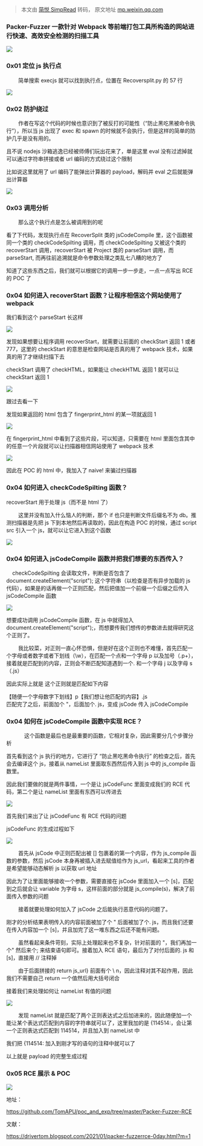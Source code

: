 > 本文由 [简悦 SimpRead](http://ksria.com/simpread/) 转码， 原文地址 [mp.weixin.qq.com](https://mp.weixin.qq.com/s/asgZGJLlSO_TLxGiyTPGGQ)

### Packer-Fuzzer 一款针对 Webpack 等前端打包工具所构造的网站进行快速、高效安全检测的扫描工具

![](https://mmbiz.qpic.cn/mmbiz_png/aPmkR80bcV2dUfVbCmogBWOPINaBvY4Y0CGzE2Jr7PKcxvCnh3hqNtResfSQpfZPU375fFt91dTNEOjpQytdIw/640?wx_fmt=png)

### **0x01 定位 js 执行点**

        简单搜索 execjs 就可以找到执行点，位置在 Recoversplit.py 的 57 行

![](https://mmbiz.qpic.cn/mmbiz_png/aPmkR80bcV2dUfVbCmogBWOPINaBvY4YcrYb4aDRpLRjNicURqVSHpI8iaaMgTtABvVSS307A1lYxFg1ic5lmzaFg/640?wx_fmt=png)

### **0x02 防护绕过**

        作者在写这个代码的时候也意识到了被反打的可能性（“防止黑吃黑被命令执行”），所以当 js 出现了 exec 和 spawn 的时候就不会执行，但是这样的简单的防护几乎是没有用的。

且不说 nodejs 沙箱逃逸已经被师傅们玩出花来了，单是这里 eval 没有过滤掉就可以通过字符串拼接或者 url 编码的方式绕过这个限制

比如说这里就用了 url 编码了能弹出计算器的 payload，解码并 eval 之后就能弹出计算器

![](https://mmbiz.qpic.cn/mmbiz_png/aPmkR80bcV2dUfVbCmogBWOPINaBvY4YJ837hp4lphicqp5Izxdj4VWy3qDMeXVqFap2KxQtUweJ3AeaWAiaTCDA/640?wx_fmt=png)

### **0x03 调用分析**

        那么这个执行点是怎么被调用到的呢

看了下代码，发现执行点在 RecoverSplit 类的 jsCodeCompile 里，这个函数被同一个类的 checkCodeSpilting 调用，而 checkCodeSpilting 又被这个类的 recoverStart 调用，recoverStart 被 Project 类的 parseStart 调用，而 parseStart, 而再往前追溯就是命令参数处理之类乱七八糟的地方了

知道了这些东西之后，我们就可以根据它的调用一步一步走，一点一点写出 RCE 的 POC 了

### **0x04 如何进入 recoverStart 函数？让程序相信这个网站使用了 webpack**

我们看到这个 parseStart 长这样

![](https://mmbiz.qpic.cn/mmbiz_png/aPmkR80bcV2dUfVbCmogBWOPINaBvY4YNKGYlvnUHMVTz1XD0Jn8nib9O0e5qNaz74SWy1PCnh2sDq3jeM10icWg/640?wx_fmt=png)

发现如果想要让程序调用 recoverStart，就需要让前面的 checkStart 返回 1 或者 777，这里的 checkStart 的意思是检查网站是否真的用了 webpack 技术，如果真的用了才继续扫描下去

checkStart 调用了 checkHTML，如果能让 checkHTML 返回 1 就可以让 checkStart 返回 1

![](https://mmbiz.qpic.cn/mmbiz_png/aPmkR80bcV2dUfVbCmogBWOPINaBvY4YKVyQAYrBiaJ6uDTwHFlpyfmefuiaxYicltctLAPsV5ZtdP8icYibDibmWMAA/640?wx_fmt=png)

跟过去看一下  

发现如果返回的 html 包含了 fingerprint_html 的某一项就返回 1

![](https://mmbiz.qpic.cn/mmbiz_png/aPmkR80bcV2dUfVbCmogBWOPINaBvY4YYJiavibcXbMiaHG9M6icC2CLLt2a8jHJ67ibGtmKibq5YnonWWC8HYJ0HTCQ/640?wx_fmt=png)

在 fingerprint_html 中看到了这些片段，可以知道，只需要在 html 里面包含其中的任意一个片段就可以让扫描器相信网站使用了 webpack 技术

![](https://mmbiz.qpic.cn/mmbiz_png/aPmkR80bcV2dUfVbCmogBWOPINaBvY4YUB1x8ibgj7yDxAliaLR9miaOys8Go8Xq1V02gvfskibKtLXwWORYraFxMg/640?wx_fmt=png)

因此在 POC 的 html 中，我加入了 <noscript>naive!</noscript > 来骗过扫描器

### **0x04 如何进入 checkCodeSpilting 函数？**

recoverStart 用于处理 js（而不是 html 了）

        这里并没有加入什么恼人的判断，那个 if 也只是判断文件后缀名不为 db。推测扫描器是先把 js 下到本地然后再读取的，因此在构造 POC 的时候，通过 script src 引入一个 js，就可以让它进入到这个函数

![](https://mmbiz.qpic.cn/mmbiz_png/aPmkR80bcV2dUfVbCmogBWOPINaBvY4YnffeCDmU8XiaaSKz5rB8WOMocZXuZr05L48wy2ibuw2mUSo6mqIRujMA/640?wx_fmt=png)

### **0x04 如何进入 jsCodeCompile 函数并把我们想要的东西传入？**

    checkCodeSpilting 会读取文件，判断是否包含了 document.createElement("script"); 这个字符串（以检查是否有异步加载的 js 代码），如果是的话再做一个正则匹配，然后把值加一个前缀一个后缀之后传入 jsCodeCompile 函数

![](https://mmbiz.qpic.cn/mmbiz_png/aPmkR80bcV2dUfVbCmogBWOPINaBvY4YFqsQvDHSjkAfJibknQzleicq330nfbXDA4xBYTPT6NAxN1946I2IPic7A/640?wx_fmt=png)

想要成功调用 jsCodeCompile 函数，在 js 中就得加入 document.createElement("script");，而想要传我们想传的参数进去就得研究这个正则了。

        我比较菜，对正则一直心怀恐惧，但是好在这个正则也不难懂，首先匹配一个字母或者数字或者下划线（\w），在匹配一个点和一个字母 p 以及加号（\.p+），接着就是匹配到的内容，正则会不断匹配知道遇到一个. 和一个字母 j 以及字母 s（\.js）

因此实际上就是 这个正则就是匹配如下内容

【随便一个字母数字下划线】p【我们想让他匹配的内容】.js  
匹配完了之后，前面加个 "，后面加个. js，变成 jsCode 传入 jsCodeCompile

### **0x04 如何在 jsCodeCompile 函数中实现 RCE？**

            这个函数是最后也是最重要的函数，它相对复杂，因此需要分几个步骤分析

首先看到这个 js 执行的地方，它进行了 “防止黑吃黑命令执行” 的检查之后，首先会去编译这个 js，接着从 nameList 里面取东西然后传入到 js 中的 js_compile 函数里。

因此我们要做的就是两件事情，一个是让 jsCodeFunc 里面变成我们的 RCE 代码，第二个是让 nameList 里面有东西可以传进去

![](https://mmbiz.qpic.cn/mmbiz_png/aPmkR80bcV2dUfVbCmogBWOPINaBvY4Y8icj0q8njeFAfwXnXsdmmtk6VCMA13baBOnuicnf6qD3mq4EKFF8jeyA/640?wx_fmt=png)

首先我们来出了让 jsCodeFunc 有 RCE 代码的问题

jsCodeFunc 的生成过程如下

![](https://mmbiz.qpic.cn/mmbiz_png/aPmkR80bcV2dUfVbCmogBWOPINaBvY4YSkU1lIupMzAPWjz8p2fjybuI3bO9GbsyHsD4icOEsnGTxOyfokCJIOA/640?wx_fmt=png)

        首先从 jsCode 中正则匹配出被 [] 包裹着的第一个内容，作为 js_compile 函数的参数，然后 jsCode 本身再被插入进去赋值给作为 js_url，看起来工具的作者是希望能够动态解析 js 以获取 url 地址

因此为了让里面能够接收一个参数，需要直接在 jsCode 里面加入一个 [s]，匹配到之后就会让 variable 为字母 s，这样前面的部分就是 js_compile(s)，解决了前面传入参数的问题

        接着就要处理如何加入了 jsCode 之后能执行恶意代码的问题了。

刚才的分析结果表明传入的内容前面被加了个 " 后面被加了个. js，而且我们还要在传入内容加一个 [s]，并且加完了这一堆东西之后还不能有问题。

        虽然看起来条件苛刻，实际上处理起来也不复杂，针对前面的 "，我们再加一个" 然后来个; 来结束语句即可。接着加入 RCE 语句，最后为了对付后面的. js 和 [s]，直接用 // 注释掉

        由于后面拼接的 return js_url} 前面有个 \ n，因此注释对其不起作用，因此我们不需要自己 return 一个值然后用大括号闭合

接着我们来处理如何让 nameList 有值的问题

![](https://mmbiz.qpic.cn/mmbiz_png/aPmkR80bcV2dUfVbCmogBWOPINaBvY4Y4MXZnkeq3g0cXNRXq8L3TmO5ucl9JQXKsScSqqSv706djs6FkTkXwg/640?wx_fmt=png)

        发现 nameList 就是匹配了两个正则表达式之后加进来的，因此随便加一个能让某个表达式匹配到内容的字符串就可以了，这里我加的是 {114514:，会让第一个正则表达式匹配到 114514，并且加入到 nameList 中

我们把 {114514: 加入到刚才写的语句的注释中就可以了

以上就是 payload 的完整生成过程

### 0x05 RCE 展示 & POC

![](https://mmbiz.qpic.cn/mmbiz_png/aPmkR80bcV2dUfVbCmogBWOPINaBvY4YmTVChbyVeZCFWiaFgCbaRXFl30tgwDibpnH7pGccicMibWtOiaWTwgtzFbg/640?wx_fmt=png)

地址：

https://github.com/TomAPU/poc_and_exp/tree/master/Packer-Fuzzer-RCE

文献：

https://drivertom.blogspot.com/2021/01/packer-fuzzerrce-0day.html?m=1